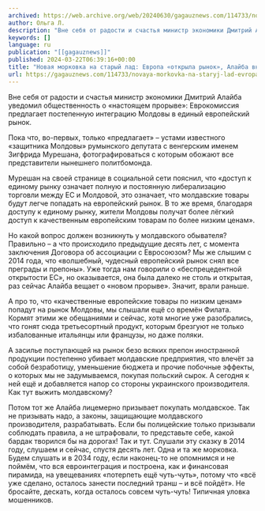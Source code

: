 ```yaml
---
archived: https://web.archive.org/web/20240630/gagauznews.com/114733/novaya-morkovka-na-staryj-lad-evropa-otkryla-rynok-alajba-vne-sebya-ot-schastya.html
author: Ольга Л.
description: "Вне себя от радости и счастья министр экономики Дмитрий Алайба уведомил общественность о «настоящем прорыве»: Еврокомиссия предлагает постепенную интеграцию Молдовы в единый европейский рынок. Пока что, во-первых, только «предлагает» – устами известного «защитника Молдовы» румынского депутата с венгерским именем Зигфрида Мурешана, фотографироваться с которым обожают все представители нынешнего политбомонда. Мурешан на своей странице в социальной сети пояснил, что «доступ к единому рынку означает полную и постоянную либерализацию торговли между ЕС и Молдовой, это означает, что молдавские товары будут легче попадать на европейский рынок. В то же время, благодаря доступу к единому рынку, жители Молдовы получат более лёгкий доступ к качественным […]"
keywords: []
language: ru
publication: "[[gagauznews]]"
published: 2024-03-22T06:39:16+00:00
title: "Новая морковка на старый лад: Европа «открыла рынок», Алайба вне себя от счастья"
url: https://gagauznews.com/114733/novaya-morkovka-na-staryj-lad-evropa-otkryla-rynok-alajba-vne-sebya-ot-schastya.html
---
```


Вне себя от радости и счастья министр экономики Дмитрий Алайба уведомил общественность о «настоящем прорыве»: Еврокомиссия предлагает постепенную интеграцию Молдовы в единый европейский рынок.

Пока что, во-первых, только «предлагает» – устами известного «защитника Молдовы» румынского депутата с венгерским именем Зигфрида Мурешана, фотографироваться с которым обожают все представители нынешнего политбомонда.

Мурешан на своей странице в социальной сети пояснил, что «доступ к единому рынку означает полную и постоянную либерализацию торговли между ЕС и Молдовой, это означает, что молдавские товары будут легче попадать на европейский рынок. В то же время, благодаря доступу к единому рынку, жители Молдовы получат более лёгкий доступ к качественным европейским товарам по более низким ценам».

























Но какой вопрос должен возникнуть у молдавского обывателя? Правильно – а что происходило предыдущие десять лет, с момента заключения Договора об ассоциации с Евросоюзом? Мы же слышим с 2014 года, что «волшебный, чудесный европейский рынок снял все преграды и препоны». Уже тогда нам говорили о «беспрецедентной открытости ЕС», но оказывается, она была далеко не столь и открытая, раз сейчас Алайба вещает о «новом прорыве». Значит, врали раньше.

А про то, что «качественные европейские товары по низким ценам» попадут на рынок Молдовы, мы слышали ещё со времён Филата. Кормят этими же обещаниями и сейчас, хотя многие уже разобрались, что гонят сюда третьесортный продукт, которым брезгуют не только избалованные итальянцы или французы, но даже поляки.

А засилье поступающей на рынок безо всяких препон иностранной продукции постепенно убивает молдавские предприятия, что влечёт за собой безработицу, уменьшение бюджета и прочие побочные эффекты, о которых мы не задумываемся, покупая польский сырок. А сегодня к ней ещё и добавляется напор со стороны украинского производителя. Как тут выжить молдавскому?

Потом тот же Алайба лицемерно призывает покупать молдавское. Так не призывать надо, а законы, защищающие молдавского производителя, разрабатывать. Если бы полицейские только призывали соблюдать правила, а не штрафовали, то представьте себе, какой бардак творился бы на дорогах! Так и тут. Слушали эту сказку в 2014 году, слушаем и сейчас, спустя десять лет. Одна и та же морковка. Будем слушать и в 2034 году, если наконец-то не опомнимся и не поймём, что вся евроинтеграция и построена, как и финансовая пирамида, на увещеваниях «потерпеть ещё чуть-чуть», потому что «всё уже сделано, осталось занести последний транш – и всё пойдёт». Не бросайте, дескать, когда осталось совсем чуть-чуть! Типичная уловка мошенников.
